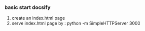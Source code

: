### basic start docsify

1. create an index.html page
2. serve index.html page by : python  -m SimpleHTTPServer 3000